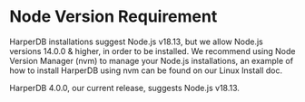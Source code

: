 # Node Version Requirement

HarperDB installations suggest Node.js v18.13, but we allow Node.js versions 14.0.0 & higher, in order to be installed. We recommend using Node Version Manager (nvm) to manage your Node.js installations, an example of how to install HarperDB using nvm can be found on our Linux Install doc.



HarperDB 4.0.0, our current release, suggests Node.js v18.13.